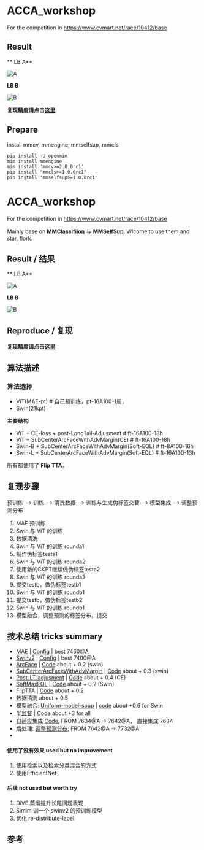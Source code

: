 # ACCA_workshop
For the competition in https://www.cvmart.net/race/10412/base

## Result

** LB A**

![A](https://user-images.githubusercontent.com/18586273/201299318-41d392b3-a810-4f26-bd29-6dabba92fe83.png)

**LB B**

![B](https://user-images.githubusercontent.com/18586273/201299402-d4449a50-a48a-46e6-b673-049524d81bdb.png)


**复现精度请点击[这里](./Reproduce.md)**


## Prepare

install mmcv, mmengine, mmselfsup, mmcls

```
pip install -U openmim
mim install mmengine
mim install 'mmcv>=2.0.0rc1'
pip install "mmcls>=1.0.0rc1"
pip install 'mmselfsup>=1.0.0rc1'
```

# ACCA_workshop
For the competition in https://www.cvmart.net/race/10412/base


Mainly base on [**MMClassifiion**](https://github.com/open-mmlab/mmclassification) 与 [**MMSelfSup**](https://github.com/open-mmlab/mmselfsup). Wlcome to use them and star, flork.

## Result / 结果

** LB A**

![A](https://user-images.githubusercontent.com/18586273/201299318-41d392b3-a810-4f26-bd29-6dabba92fe83.png)

**LB B**

![B](https://user-images.githubusercontent.com/18586273/201299402-d4449a50-a48a-46e6-b673-049524d81bdb.png)


## Reproduce / 复现

**复现精度请点击[这里](./Reproduce.md)**

## 算法描述

### 算法选择

- ViT(MAE-pt)   # 自己预训练，pt-16A100-1周，
- Swin(21kpt)    

**主要结构**
- ViT + CE-loss + post-LongTail-Adjusment                # ft-16A100-18h   
- ViT + SubCenterArcFaceWithAdvMargin(CE)                # ft-16A100-18h
- Swin-B + SubCenterArcFaceWithAdvMargin(Soft-EQL)       # ft-8A100-16h
- Swin-L + SubCenterArcFaceWithAdvMargin(Soft-EQL)       # ft-16A100-13h

所有都使用了 **Flip TTA**。

## 复现步骤

预训练 --> 训练 --> 清洗数据 --> 训练与生成伪标签交替 --> 模型集成 --> 调整预测分布

1. MAE 预训练
2. Swin 与 ViT 的训练
3. 数据清洗         
4. Swin 与 ViT 的训练 rounda1
5. 制作伪标签testa1
6. Swin 与 ViT 的训练 rounda2
7. 使用新的CKPT继续做伪标签testa2
8. Swin 与 ViT 的训练 rounda3
9. 提交testb，做伪标签testb1
10. Swin 与 ViT 的训练 roundb1
11. 提交testb，做伪标签testb2
12. Swin 与 ViT 的训练 roundb1
13. 模型融合，调整预测的标签分布，提交


## 技术总结 tricks summary

- [MAE](https://github.com/open-mmlab/mmselfsup/tree/dev-1.x/configs/selfsup/mae) |  [Config](./configs/vit/)    | best 7460@A
- [Swinv2](https://github.com/open-mmlab/mmclassification/tree/dev-1.x/configs/swin_transformer_v2) | [Config](./configs/swin/)  | best 7400@A
- [ArcFace](https://arxiv.org/abs/1801.07698)   |   [Code](./src/models/arcface_head.py)   about + 0.2 (swin)
- [SubCenterArcFaceWithAdvMargin](https://paperswithcode.com/paper/sub-center-arcface-boosting-face-recognition)   |   [Code](./src/models/arcface_head.py) about + 0.3 (swin)
- [Post-LT-adjusment](https://paperswithcode.com/paper/long-tail-learning-via-logit-adjustment)   |   [Code](./src/models/linear_head_lt.py)  about + 0.4 (CE)
- [SoftMaxEQL](https://paperswithcode.com/paper/the-equalization-losses-gradient-driven)   |   [Code](./src/models/eql.py)   about + 0.2 (Swin)
- FlipTTA  |   [Code](./src/models/tta_classifier.py)    about + 0.2
- 数据清洗                                                about + 0.5
- 模型融合: [Uniform-model-soup](https://arxiv.org/abs/2203.05482) | [code](./tools/model_soup.py)             about +0.6 for Swin
- [半监督](https://lilianweng.github.io/posts/2021-12-05-semi-supervised/)  | [Code](./tools/creat_pseudo.py)  about +3 for all
- 自适应集成 [Code](./tools/emsemble.py),                  FROM 7634@A -> 7642@A， 直接集成 7634
- 后处理: [调整预测分布](./tools/re-distribute-label.py);    FROM 7642@A -> 7732@A 
- 

#### 使用了没有效果 used but no improvement

1. 使用检索以及检索分类混合的方式
2. 使用EfficientNet

#### 后续 not used but worth try

1. DiVE 蒸馏提升长尾问题表现
2. Simim 训一个 swinv2 的预训练模型
3. 优化 re-distribute-label

## 参考



